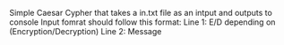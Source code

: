Simple Caesar Cypher that takes a in.txt file as an intput and outputs to console
Input fomrat should follow this format:
  Line 1: E/D depending on (Encryption/Decryption)
  Line 2: Message

